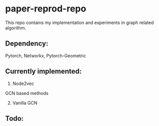 # paper-reprod-repo

This repo contains my implementation and experiments in graph related algorithm.

## Dependency:
Pytorch, Networkx, Pytorch-Geometric

## Currently implemented:

1. Node2vec

GCN based methods

2. Vanilla GCN

## Todo:
